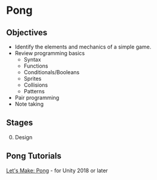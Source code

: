 # Pong

## Objectives

* Identify the elements and mechanics of a simple game.
* Review programming basics
  - Syntax
  - Functions
  - Conditionals/Booleans
  - Sprites
  - Collisions
  - Patterns
* Pair programming
* Note taking

## Stages

0. Design

## Pong Tutorials

[Let's Make: Pong](https://www.awesomeincu.com/tutorials/unity-pong/) - for Unity 2018 or later
